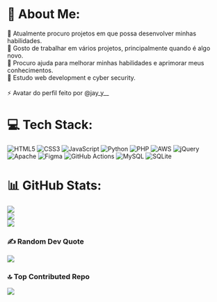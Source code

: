 # 💫 About Me:
🔭 Atualmente procuro projetos em que possa desenvolver minhas habilidades.<br>👯 Gosto de trabalhar em vários projetos, principalmente quando é algo novo.<br>🤝 Procuro ajuda para melhorar minhas habilidades e aprimorar meus conhecimentos.<br>🌱 Estudo web development e cyber security.<br><br>⚡ Avatar do perfil feito por @jay_y__


# 💻 Tech Stack:
![HTML5](https://img.shields.io/badge/html5-%23E34F26.svg?style=for-the-badge&logo=html5&logoColor=white) ![CSS3](https://img.shields.io/badge/css3-%231572B6.svg?style=for-the-badge&logo=css3&logoColor=white) ![JavaScript](https://img.shields.io/badge/javascript-%23323330.svg?style=for-the-badge&logo=javascript&logoColor=%23F7DF1E) ![Python](https://img.shields.io/badge/python-3670A0?style=for-the-badge&logo=python&logoColor=ffdd54) ![PHP](https://img.shields.io/badge/php-%23777BB4.svg?style=for-the-badge&logo=php&logoColor=white) ![AWS](https://img.shields.io/badge/AWS-%23FF9900.svg?style=for-the-badge&logo=amazon-aws&logoColor=white) ![jQuery](https://img.shields.io/badge/jquery-%230769AD.svg?style=for-the-badge&logo=jquery&logoColor=white) ![Apache](https://img.shields.io/badge/apache-%23D42029.svg?style=for-the-badge&logo=apache&logoColor=white) ![Figma](https://img.shields.io/badge/figma-%23F24E1E.svg?style=for-the-badge&logo=figma&logoColor=white) ![GitHub Actions](https://img.shields.io/badge/github%20actions-%232671E5.svg?style=for-the-badge&logo=githubactions&logoColor=white) ![MySQL](https://img.shields.io/badge/mysql-4479A1.svg?style=for-the-badge&logo=mysql&logoColor=white) ![SQLite](https://img.shields.io/badge/sqlite-%2307405e.svg?style=for-the-badge&logo=sqlite&logoColor=white)
# 📊 GitHub Stats:
![](https://github-readme-stats.vercel.app/api?username=EduardoNascimentoSoares&theme=radical&hide_border=false&include_all_commits=false&count_private=false)<br/>
![](https://nirzak-streak-stats.vercel.app/?user=EduardoNascimentoSoares&theme=radical&hide_border=false)<br/>
![](https://github-readme-stats.vercel.app/api/top-langs/?username=EduardoNascimentoSoares&theme=radical&hide_border=false&include_all_commits=false&count_private=false&layout=compact)

### ✍️ Random Dev Quote
![](https://quotes-github-readme.vercel.app/api?type=horizontal&theme=radical)

### 🔝 Top Contributed Repo
![](https://github-contributor-stats.vercel.app/api?username=EduardoNascimentoSoares&limit=5&theme=dark&combine_all_yearly_contributions=true)

<!-- Proudly created with GPRM ( https://gprm.itsvg.in ) -->
